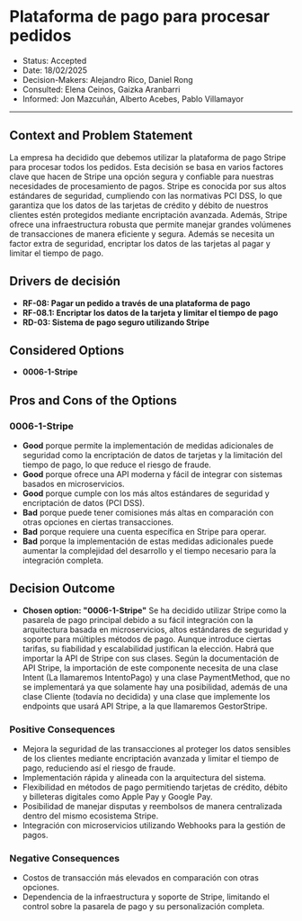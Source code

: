 # Plataforma de pago para procesar pedidos

* Status: Accepted
* Date: 18/02/2025
* Decision-Makers: Alejandro Rico, Daniel Rong
* Consulted: Elena Ceinos, Gaizka Aranbarri
* Informed: Jon Mazcuñán, Alberto Acebes, Pablo Villamayor

---

## Context and Problem Statement

La empresa ha decidido que debemos utilizar la plataforma de pago Stripe para procesar todos los pedidos. Esta decisión se basa en varios factores clave que hacen de Stripe una opción segura y confiable para nuestras necesidades de procesamiento de pagos. 
Stripe es conocida por sus altos estándares de seguridad, cumpliendo con las normativas PCI DSS, lo que garantiza que los datos de las tarjetas de crédito y débito de nuestros clientes estén protegidos mediante encriptación avanzada. Además, Stripe ofrece una infraestructura robusta que permite manejar grandes volúmenes de transacciones de manera eficiente y segura.
Además se necesita un factor extra de seguridad, encriptar los datos de las tarjetas al pagar y limitar el tiempo de pago.

## Drivers de decisión

* **RF-08: Pagar un pedido a través de una plataforma de pago**
* **RF-08.1: Encriptar los datos de la tarjeta y limitar el tiempo de pago**
* **RD-03: Sistema de pago seguro utilizando Stripe**

## Considered Options

* **0006-1-Stripe**

## Pros and Cons of the Options

### 0006-1-Stripe

* **Good** porque permite la implementación de medidas adicionales de seguridad como la encriptación de datos de tarjetas y la limitación del tiempo de pago, lo que reduce el riesgo de fraude.
* **Good** porque ofrece una API moderna y fácil de integrar con sistemas basados en microservicios.
* **Good** porque cumple con los más altos estándares de seguridad y encriptación de datos (PCI DSS).
* **Bad** porque puede tener comisiones más altas en comparación con otras opciones en ciertas transacciones.
* **Bad** porque requiere una cuenta específica en Stripe para operar.
* **Bad** porque la implementación de estas medidas adicionales puede aumentar la complejidad del desarrollo y el tiempo necesario para la integración completa.

## Decision Outcome

* **Chosen option: "0006-1-Stripe"**
Se ha decidido utilizar Stripe como la pasarela de pago principal debido a su fácil integración con la arquitectura basada en microservicios, altos estándares de seguridad y soporte para múltiples métodos de pago. Aunque introduce ciertas tarifas, su fiabilidad y escalabilidad justifican la elección. Habrá que importar la API de Stripe con sus clases. Según la documentación de API Stripe, la importación de este componente necesita de una clase Intent (La llamaremos IntentoPago) y una clase PaymentMethod, que no se implementará ya que solamente hay una posibilidad, además de una clase Cliente (todavía no decidida) y una clase que implemente los endpoints que usará API Stripe, a la que llamaremos GestorStripe.

### Positive Consequences

* Mejora la seguridad de las transacciones al proteger los datos sensibles de los clientes mediante encriptación avanzada y limitar el tiempo de pago, reduciendo así el riesgo de fraude.
* Implementación rápida y alineada con la arquitectura del sistema.
* Flexibilidad en métodos de pago permitiendo tarjetas de crédito, débito y billeteras digitales como Apple Pay y Google Pay.
* Posibilidad de manejar disputas y reembolsos de manera centralizada dentro del mismo ecosistema Stripe.
* Integración con microservicios utilizando Webhooks para la gestión de pagos.

### Negative Consequences

* Costos de transacción más elevados en comparación con otras opciones.
* Dependencia de la infraestructura y soporte de Stripe, limitando el control sobre la pasarela de pago y su personalización completa.

